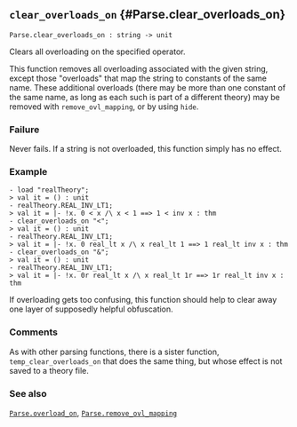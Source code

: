 ## `clear_overloads_on` {#Parse.clear_overloads_on}


```
Parse.clear_overloads_on : string -> unit
```



Clears all overloading on the specified operator.


This function removes all overloading associated with the given
string, except those "overloads" that map the string to constants of
the same name.  These additional overloads (there may be more than one
constant of the same name, as long as each such is part of a different
theory) may be removed with `remove_ovl_mapping`, or by using `hide`.

### Failure

Never fails.  If a string is not overloaded, this function simply has
no effect.

### Example

    
    - load "realTheory";
    > val it = () : unit
    - realTheory.REAL_INV_LT1;
    > val it = |- !x. 0 < x /\ x < 1 ==> 1 < inv x : thm
    - clear_overloads_on "<";
    > val it = () : unit
    - realTheory.REAL_INV_LT1;
    > val it = |- !x. 0 real_lt x /\ x real_lt 1 ==> 1 real_lt inv x : thm
    - clear_overloads_on "&";
    > val it = () : unit
    - realTheory.REAL_INV_LT1;
    > val it = |- !x. 0r real_lt x /\ x real_lt 1r ==> 1r real_lt inv x : thm
    




If overloading gets too confusing, this function should help to clear
away one layer of supposedly helpful obfuscation.

### Comments

As with other parsing functions, there is a sister function,
`temp_clear_overloads_on` that does the same thing, but whose effect
is not saved to a theory file.

### See also

[`Parse.overload_on`](#Parse.overload_on), [`Parse.remove_ovl_mapping`](#Parse.remove_ovl_mapping)

